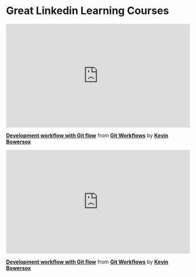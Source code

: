 <h1>Great Linkedin Learning Courses</h1>

<div style="position:relative;height:0;padding-bottom:56.25%"><iframe width="640" height="360" src="https://www.linkedin.com/learning/embed/git-workflows/development-workflow-with-git-flow?autoplay=false&claim=AQFwwBV0yc9YWAAAAYYqb0rij7bK0J89gZ-Y2pVlo1NutUHytcSMlLGUlRCzzs4bTi3IzT06a7HiipqaPoR0kTyoyESRz20jc1FrNH3brEXy_YVKwy8luah4LgQsZd5f38WqASQ7fmo5-pM-vLaw_sb1SstCvdGOhal8P_QmihNyJYZSMtYwIDFujp3Ol9YYOhi8vs1rZniSA1pPh9MEI0cmfa9R_S96SRHmhNx4LFHC5pApyvTDEIVB6UT5WVxoZ24qx1i2qLb-oMGGtQClQrh8HWoa55Nh7y2DvnZfd6wMypnMfwgcLBuOeVlszPx-UvNRrAjEtiw0j5esi6B4UssqPjeWR9x4WlAbSwDjRmIZQ06jzpWiCiiWk_lHx3CvnC94fRcM0BvPMzoFJEIX4NpQG1r69a2Yi3c_JQrJ_X4QGkzUdSX0WxS2o7LDcSS4TntPaNWlhuJIuSup_7KbMwIOGprr1LQC1vmaBrAAGpQ8r7gdPRhchAW3n0r4iVMc-Jh-K6W2wHkIXjycQ-deOgtk-8QG1zY_71KzqTeCq5DQ2hAln3hXygMglF6Qco4ngXyCXTIWDG4i_wrv9wR0FRd7HiVQkDlC3HjowoFrkCzopy-l6FRasvOcJBeRCJAvGQNkjTL_dtv3eL6J3R5yYEWXAdgJ_Pz9wowc1JShfol2ywK_9T69KRpVB3lhaW2-KGEisce2Nfj6XdGJvKxjBs7vG2s89dO3dUhWyD-MGy6EfbV7e0LVa9ZurIsVzq-lvA3zIl3jCCIC9ftpY-aTsDLPBC6r3tXMccU4D9W8xQIIY1hVT-a5wl4FUCq8ae6pLZdMr3weAi0N3jOfS0EZmXSM3Ppas9hu3AH6WXmbUrRTaecmoxTw4dyvn8ARcRXBlUHCYqUhrQQasaxhw5M8Zx7HQCdyHKW6D6W3bFgbPFzd8HePt82SuF-D8p8jYc7jzRHS2vg1fTq2W2mOqw0312bL0OvQuzHO_1lQ84JUrPOBzfZQgWAKMXD9DHjJEzxYtyBlQI1u22Q2w4L_TJPcLKny5uy-9AwGUGFw1cnVD9a8T5wClvT-nELiOtgk9GFdzT5fdJcnVusELLIXp7U8qfqeJvRbhfWys9IEBV6U71ldBQmmSR4pUgB9u_-NGwiqGd2GvJdksiPKB9YQXqq6iK2UPStwtQ&lipi=urn%3Ali%3Apage%3Ad_learning_content%3BMcud6tE7RHS48T7iSlfAGw%3D%3D&licu" mozallowfullscreen="true" webkitallowfullscreen="true" allowfullscreen="true" frameborder="0" style="position:absolute;width:100%;height:100%;left:0"></iframe></div><p><strong><a href="https://www.linkedin.com/learning/git-workflows/development-workflow-with-git-flow?trk=embed_lil">Development workflow with Git flow</a></strong> from <strong><a href="https://www.linkedin.com/learning/git-workflows?trk=embed_lil">Git Workflows</a></strong> by <strong><a href="https://www.linkedin.com/learning/instructors/kevin-bowersox?trk=embed_lil">Kevin Bowersox</a></strong></p>

<div style="position:relative;height:0;padding-bottom:56.25%"><iframe width="640" height="360" src="https://www.linkedin.com/learning/embed/git-workflows/development-workflow-with-git-flow?autoplay=false&claim=AQGKYPEusb-khwAAAYaWm1_BRvgYggZMlomy3J7XTLhnWd8mAgCiNlAVCrh8HN0fYhWDNkv0vDOHtXUZdgrya117gSK2FYb1K5hIzkq_zu2zwz_DQyZfOIBNOw-KqNoK_keFZsbWaJUP__x7PjPqUn7q5sYHKb0nmkucVEXIphC_aeOCvfcvWEZpecghEPcjOA3QmtLeftP3GhjusyiWZVp8_KhVsvEgwxLcltb36u9X2TptXTQiSdnmdrNwt3u9yeBxTHkPviD6nRx2l8fK1CGy6CEs8RdXIFwPSk-of2BNt6j8rIdoinSGlFo-3r05jIHVQUIMRU7-PYZqgDjnNeymq6jyG-ncmRc5iVEYryHV-M3TpPjZMdT2iF8-2WHYSLxQSykUPOluNBkrcVPz446QOo_hDFVxmopUibM_AYKrCKRb7KrzmP9pkWwi4NA_VmK4xOy2auH91N7rIgZHLqte6s3A2ouZ1gowiUhGwnU-ShoCBm7o1DpxWfa_NnJ50SRpjGDKpTcGtcwgl53dug5x45A09HzNsCjYDMJkENODvIuf9tJQvLLI12o-LcaKRZ1mtwn7wOZQIPKqOCJX8_4XDdVc1Zg0_krlF-eP6EzIoN-HIrN0yJjCNhMXz1_EhH0zgDzF1FMCtYy27o1A8OEOz7pJ2P9ig8Wcbuo7tkDlgjm5ym3rpIVRRFPkrmauOjFpC1dT5wPk5zZtxcAqxgJChNG0ENT3zGpQwjpbdxm5bXdmOBAznlaxphaLniMJ0FoiJHm0AwRgXXgx2uxU0uRZYJNDEve7bsYAAxDon9732-G5qOKqGvp3AfudFpvXr8sjaIjTkOxNX1jJYC5F5an8EvQ1cbFNO3ta58Tnir2nOSlK5K6P3zDryPNEHvW92jvE1SBmvJTDw2odShVGMDWqmTqr-77_jSvR58m4rb1pqiNpl-qRREHVqncnA5BPsIWs-1VM12Hw3FoLuBHJTylgyyWPNsMlN-lThuzFX8vbMG4BOLL88nQrDixyjsmcMnT6ovLlbtVbHfEG5tXIAvAq6y7cr8nXp0ZHHAayuirKBx-xEkuSjy2mAihf3A2UqhZRn6jFfX60LWx6w9gT4yU5q0dAaKstQbzqLTPWGO9GTSqA_jqrBGDAZtjky2TGZLHL4SMlD1KDbGLVNHFAANqe5Z_hdA&lipi=urn%3Ali%3Apage%3Ad_learning_content%3BmVrGp5Q0THGZUaT4Oy51Og%3D%3D&licu" mozallowfullscreen="true" webkitallowfullscreen="true" allowfullscreen="true" frameborder="0" style="position:absolute;width:100%;height:100%;left:0"></iframe></div><p><strong><a href="https://www.linkedin.com/learning/git-workflows/development-workflow-with-git-flow?trk=embed_lil">Development workflow with Git flow</a></strong> from <strong><a href="https://www.linkedin.com/learning/git-workflows?trk=embed_lil">Git Workflows</a></strong> by <strong><a href="https://www.linkedin.com/learning/instructors/kevin-bowersox?trk=embed_lil">Kevin Bowersox</a></strong></p>
